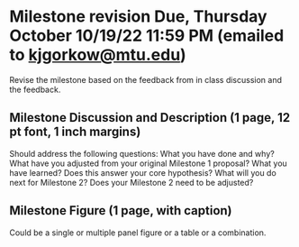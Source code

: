 # Milestone revision Due, Thursday October 10/19/22 11:59 PM (emailed to kjgorkow@mtu.edu)

Revise the milestone based on the feedback from in class discussion and the feedback.


## Milestone Discussion and Description (1 page, 12 pt font, 1 inch margins)
Should address the following questions:
What you have done and why?
What have you adjusted from your original Milestone 1 proposal?
What you have learned?
Does this answer your core hypothesis?
What will you do next for Milestone 2?
Does your Milestone 2 need to be adjusted?


## Milestone Figure (1 page, with caption)
Could be a single or multiple panel figure or a table or a combination.

